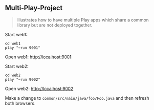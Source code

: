 Multi-Play-Project
------------------

> Illustrates how to have multiple Play apps which share a common library but are not deployed together.


Start web1:

    cd web1
    play "~run 9001"

Open web1: [http://localhost:9001](http://localhost:9001)

Start web2:

    cd web2
    play "~run 9002"

Open web2: [http://localhost:9002](http://localhost:9002)


Make a change to `common/src/main/java/foo/Foo.java` and then refresh both browsers.
